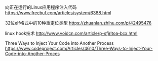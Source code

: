 向正在运行的Linux应用程序注入代码  https://www.freebuf.com/articles/system/6388.html

32位elf格式中的10种重定位类型 https://zhuanlan.zhihu.com/p/42495476

linux hook技术 http://www.voidcn.com/article/p-sfjritoa-bcx.html

Three Ways to Inject Your Code into Another Process https://www.codeproject.com/Articles/4610/Three-Ways-to-Inject-Your-Code-into-Another-Proces
